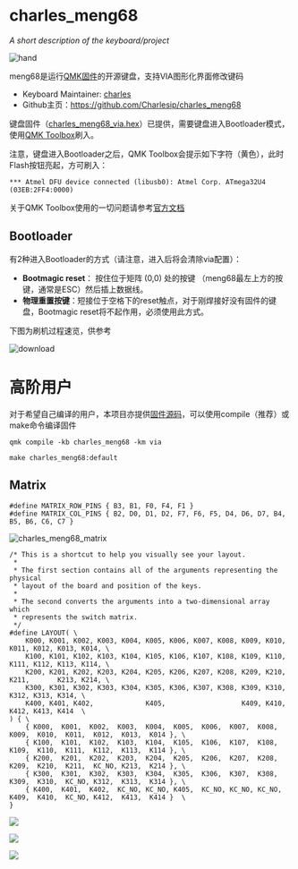 # charles_meng68

*A short description of the keyboard/project*

![hand](https://i.imgur.com/fxpgaiX.png)

meng68是运行[QMK固件](https://qmk.fm/)的开源键盘，支持VIA图形化界面修改键码

- Keyboard Maintainer: [charles](https://github.com/charlesip)
- Github主页：https://github.com/Charlesip/charles_meng68

键盘固件（[charles_meng68_via.hex](https://github.com/Charlesip/charles_meng68/blob/main/charles_meng68_via.hex)）已提供，需要键盘进入Bootloader模式，使用[QMK Toolbox](https://github.com/qmk/qmk_toolbox)刷入。

注意，键盘进入Bootloader之后，QMK Toolbox会提示如下字符（黄色），此时Flash按钮亮起，方可刷入：

```
*** Atmel DFU device connected (libusb0): Atmel Corp. ATmega32U4 (03EB:2FF4:0000)
```

 关于QMK Toolbox使用的一切问题请参考[官方文档](https://docs.qmk.fm/#/newbs_flashing)

## Bootloader

有2种进入Bootloader的方式（请注意，进入后将会清除via配置）：

* **Bootmagic reset**： 按住位于矩阵 (0,0) 处的按键 （meng68最左上方的按键，通常是ESC）然后插上数据线。
* **物理重置按键**：短接位于空格下的reset触点，对于刚焊接好没有固件的键盘，Bootmagic reset将不起作用，必须使用此方式。

下图为刷机过程速览，供参考

![download](https://i.imgur.com/7hsLNDU.gif)



# 高阶用户

对于希望自己编译的用户，本项目亦提供[固件源码](https://github.com/Charlesip/charles_meng68/tree/main/charles_meng68)，可以使用compile（推荐）或make命令编译固件

```
qmk compile -kb charles_meng68 -km via
```

```
make charles_meng68:default
```

## Matrix

```
#define MATRIX_ROW_PINS { B3, B1, F0, F4, F1 }
#define MATRIX_COL_PINS { B2, D0, D1, D2, F7, F6, F5, D4, D6, D7, B4, B5, B6, C6, C7 }
```

![charles_meng68_matrix](https://i.imgur.com/NuNUX67.png)

```
/* This is a shortcut to help you visually see your layout.
 *
 * The first section contains all of the arguments representing the physical
 * layout of the board and position of the keys.
 *
 * The second converts the arguments into a two-dimensional array which
 * represents the switch matrix.
 */
#define LAYOUT( \
	K000, K001, K002, K003, K004, K005, K006, K007, K008, K009, K010, K011, K012, K013, K014, \
	K100, K101, K102, K103, K104, K105, K106, K107, K108, K109, K110, K111, K112, K113, K114, \
	K200, K201, K202, K203, K204, K205, K206, K207, K208, K209, K210, K211,       K213, K214, \
	K300, K301, K302, K303, K304, K305, K306, K307, K308, K309, K310,       K312, K313, K314, \
	K400, K401, K402,             K405,                   K409, K410,       K412, K413, K414  \
) { \
	{ K000,  K001,  K002,  K003,  K004,  K005,  K006,  K007,  K008,  K009,  K010,  K011,  K012,  K013,  K014 }, \
	{ K100,  K101,  K102,  K103,  K104,  K105,  K106,  K107,  K108,  K109,  K110,  K111,  K112,  K113,  K114 }, \
	{ K200,  K201,  K202,  K203,  K204,  K205,  K206,  K207,  K208,  K209,  K210,  K211,  KC_NO, K213,  K214 }, \
	{ K300,  K301,  K302,  K303,  K304,  K305,  K306,  K307,  K308,  K309,  K310,  KC_NO, K312,  K313,  K314 }, \
	{ K400,  K401,  K402,  KC_NO, KC_NO, K405,  KC_NO, KC_NO, KC_NO, K409,  K410,  KC_NO, K412,  K413,  K414 }  \
}
```

![](https://i.imgur.com/KQ2ZZ5e.png)

![](https://i.imgur.com/igPhnIX.png)

![](https://i.imgur.com/pgrDUMR.png)
